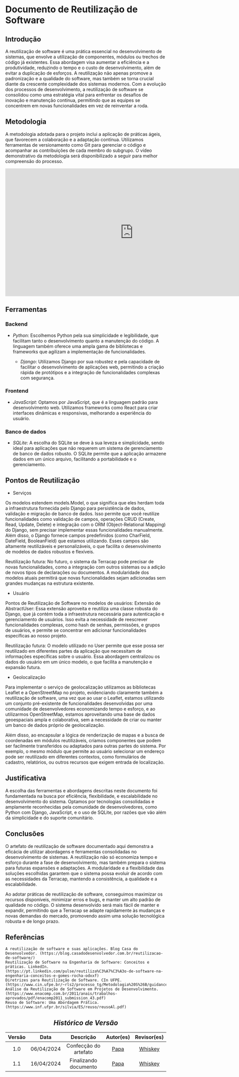 # <a>Documento de Reutilização de Software</a>

## <a>Introdução</a>

A reutilização de software é uma prática essencial no desenvolvimento de sistemas, que envolve a utilização de componentes, módulos ou trechos de código já existentes. Essa abordagem visa aumentar a eficiência e a produtividade, reduzindo o tempo e o custo de desenvolvimento, além de evitar a duplicação de esforços. A reutilização não apenas promove a padronização e a qualidade do software, mas também se torna crucial diante da crescente complexidade dos sistemas modernos. Com a evolução dos processos de desenvolvimento, a reutilização de software se consolidou como uma estratégia vital para enfrentar os desafios de inovação e manutenção contínua, permitindo que as equipes se concentrem em novas funcionalidades em vez de reinventar a roda.

## <a>Metodologia</a>

A metodologia adotada para o projeto inclui a aplicação de práticas ágeis, que favorecem a colaboração e a adaptação contínua. Utilizamos ferramentas de versionamento como Git para gerenciar o código e acompanhar as contribuições de cada membro do subgrupo. O vídeo demonstrativo da metodologia será disponibilizado a seguir para melhor compreensão do processo.

<center>

<iframe width="800" height="400" src="https://www.youtube-nocookie.com/embed/39Ghah-Dyik" frameborder="0" allow="accelerometer; autoplay; clipboard-write; encrypted-media; gyroscope; picture-in-picture" allowfullscreen></iframe>

</center>

## <a>Ferramentas</a>

### <a>Backend</a>

- *Python*: Escolhemos Python pela sua simplicidade e legibilidade, que facilitam tanto o desenvolvimento quanto a manutenção do código. A linguagem também oferece uma ampla gama de bibliotecas e frameworks que agilizam a implementação de funcionalidades.
  
  - *Django*: Utilizamos Django por sua robustez e pela capacidade de facilitar o desenvolvimento de aplicações web, permitindo a criação rápida de protótipos e a integração de funcionalidades complexas com segurança.

### <a>Frontend</a>

- *JavaScript*: Optamos por JavaScript, que é a linguagem padrão para desenvolvimento web. Utilizamos frameworks como React para criar interfaces dinâmicas e responsivas, melhorando a experiência do usuário.

### <a>Banco de dados</a>

- *SQLite*: A escolha do SQLite se deve à sua leveza e simplicidade, sendo ideal para aplicações que não requerem um sistema de gerenciamento de banco de dados robusto. O SQLite permite que a aplicação armazene dados em um único arquivo, facilitando a portabilidade e o gerenciamento.

## Pontos de Reutilização

- Serviços

Os modelos estendem models.Model, o que significa que eles herdam toda a infraestrutura fornecida pelo Django para persistência de dados, validação e migração de banco de dados. Isso permite que você reutilize funcionalidades como validação de campos, operações CRUD (Create, Read, Update, Delete) e integração com o ORM (Object-Relational Mapping) do Django, sem precisar implementar essas funcionalidades manualmente. Além disso, o Django fornece campos predefinidos (como CharField, DateField, BooleanField) que estamos utilizando. Esses campos são altamente reutilizáveis e personalizáveis, o que facilita o desenvolvimento de modelos de dados robustos e flexíveis. 

Reutilização futura:
No futuro, o sistema da Terracap pode precisar de novas funcionalidades, como a integração com outros sistemas ou a adição de novos tipos de declarações ou documentos. A modularidade dos modelos atuais permitirá que novas funcionalidades sejam adicionadas sem grandes mudanças na estrutura existente.

- Usuário

Pontos de Reutilização de Software no modelos de usuários:
Extensão de AbstractUser:
Essa extensão aproveita e reutiliza uma classe robusta do Django, que já contém toda a infraestrutura necessária para autenticação e gerenciamento de usuários. Isso evita a necessidade de reescrever funcionalidades complexas, como hash de senhas, permissões, e grupos de usuários, e permite se concentrar em adicionar funcionalidades específicas ao nosso projeto.

Reutilização futura:
O modelo utilizado no User permite que esse possa ser reutilizado em diferentes partes da aplicação que necessitam de informações específicas sobre o usuário. Essa abordagem centralizou os dados do usuário em um único modelo, o que facilita a manutenção e expansão futura. 

- Geolocalização

Para implementar o serviço de geolocalização utilizamos as bibliotecas Leaflet e a OpenStreetMap no projeto, evidenciando claramente também a reutilização de software, uma vez que ao usar o Leaflet,  estamos utilizando um conjunto pré-existente de funcionalidades desenvolvidas por uma comunidade de desenvolvedores economizando tempo e esforço, e ao utilizarmos OpenStreetMap, estamos aproveitando uma base de dados geoespaciais ampla e colaborativa, sem a necessidade de criar ou manter um banco de dados próprio de geolocalização.

Além disso, ao encapsular a lógica de renderização de mapas e a busca de coordenadas em módulos reutilizáveis, criamos componentes que podem ser facilmente transferidos ou adaptados para outras partes do sistema. Por exemplo, o mesmo módulo que permite ao usuário selecionar um endereço pode ser reutilizado em diferentes contextos, como formulários de cadastro, relatórios, ou outros recursos que exigem entrada de localização.


## <a>Justificativa</a>

A escolha das ferramentas e abordagens descritas neste documento foi fundamentada na busca por eficiência, flexibilidade, e escalabilidade no desenvolvimento do sistema. Optamos por tecnologias consolidadas e amplamente reconhecidas pela comunidade de desenvolvedores, como Python com Django, JavaScript, e o uso de SQLite, por razões que vão além da simplicidade e do suporte comunitário.

## <a>Conclusões</a>

O artefato de reutilização de software documentado aqui demonstra a eficácia de utilizar abordagens e ferramentas consolidadas no desenvolvimento de sistemas. A reutilização não só economiza tempo e esforço durante a fase de desenvolvimento, mas também prepara o sistema para futuras expansões e adaptações. A modularidade e a flexibilidade das soluções escolhidas garantem que o sistema possa evoluir de acordo com as necessidades da Terracap, mantendo a consistência, a qualidade e a escalabilidade.

Ao adotar práticas de reutilização de software, conseguimos maximizar os recursos disponíveis, minimizar erros e bugs, e manter um alto padrão de qualidade no código. O sistema desenvolvido será mais fácil de manter e expandir, permitindo que a Terracap se adapte rapidamente às mudanças e novas demandas do mercado, promovendo assim uma solução tecnológica robusta e de longo prazo.


## <a>Referências</a>

    A reutilização de software e suas aplicações. Blog Casa do Desenvolvedor. (https://blog.casadodesenvolvedor.com.br/reutilizacao-de-software/)
    Reutilização de Software na Engenharia de Software: Conceitos e práticas. LinkedIn. (https://pt.linkedin.com/pulse/reutiliza%C3%A7%C3%A3o-de-software-na-engenharia-conceitos-e-gomes-rocha-odxxf)
    Diretrizes para Reutilização de Software. CIn UFPE. (https://www.cin.ufpe.br/~rls2/processo_tg/Metodologia%20S%26B/guidances/guidelines/software_reuse_6BA25ECC.html)
    Análise da Reutilização de Software em Projetos de Desenvolvimento. (https://www.enacomp.com.br/2011/anais/trabalhos-aprovados/pdf/enacomp2011_submission_43.pdf)
    Reuso de Software: Uma Abordagem Prática. (https://www.inf.ufpr.br/silvia/ES/reuso/reusoAl.pdf)


<Center>

## <a><a>*Histórico de Versão</a>*</a>

| Versão |    Data    |       Descrição       | Autor(es) | Revisor(es) |
| :----: | :--------: | :-------------------: | :-------: | :---------: |
|  1.0   | 06/04/2024 | Confecção do artefato |   [Papa](../../Subgrupos/Papa.md)  |   [Whiskey](../../Subgrupos/Whiskey.md)  |
|  1.1   | 16/04/2024 | Finalizando documento |   [Papa](../../Subgrupos/Papa.md)  |   [Whiskey](../../Subgrupos/Whiskey.md)  |